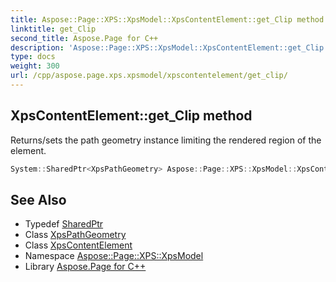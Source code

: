 ```yaml
---
title: Aspose::Page::XPS::XpsModel::XpsContentElement::get_Clip method
linktitle: get_Clip
second_title: Aspose.Page for C++
description: 'Aspose::Page::XPS::XpsModel::XpsContentElement::get_Clip method. Returns/sets the path geometry instance limiting the rendered region of the element in C++.'
type: docs
weight: 300
url: /cpp/aspose.page.xps.xpsmodel/xpscontentelement/get_clip/
---
```

## XpsContentElement::get_Clip method


Returns/sets the path geometry instance limiting the rendered region of the element.

```cpp
System::SharedPtr<XpsPathGeometry> Aspose::Page::XPS::XpsModel::XpsContentElement::get_Clip()
```

## See Also

* Typedef [SharedPtr](../../../system/sharedptr/)
* Class [XpsPathGeometry](../../xpspathgeometry/)
* Class [XpsContentElement](../)
* Namespace [Aspose::Page::XPS::XpsModel](../../)
* Library [Aspose.Page for C++](../../../)
